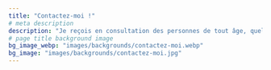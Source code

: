 ```yaml
---
title: "Contactez-moi !"
# meta description
description: "Je reçois en consultation des personnes de tout âge, quels que soient leur genre, leur orientation sexuelle, leurs croyances, leurs questionnements et leurs difficultés."
# page title background image
bg_image_webp: "images/backgrounds/contactez-moi.webp"
bg_image: "images/backgrounds/contactez-moi.jpg"
---
```


